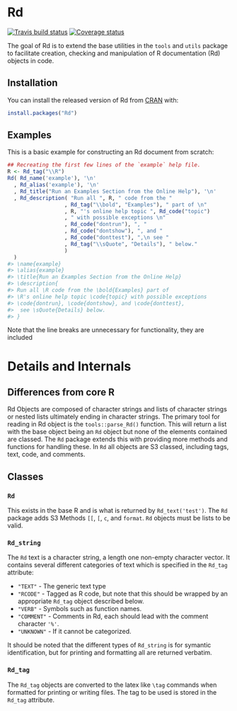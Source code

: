 
<!-- README.md is generated from README.Rmd. Please edit that file -->
Rd
==

[![Travis build status](https://travis-ci.org/RDocTaskForce/Rd.svg?branch=master)](https://travis-ci.org/RDocTaskForce/Rd) [![Coverage status](https://codecov.io/gh/RDocTaskForce/Rd/branch/master/graph/badge.svg)](https://codecov.io/github/RDocTaskForce/Rd?branch=master)

The goal of Rd is to extend the base utilities in the `tools` and `utils` package to facilitate creation, checking and manipulation of R documentation (Rd) objects in code.

Installation
------------

You can install the released version of Rd from [CRAN](https://CRAN.R-project.org) with:

``` r
install.packages("Rd")
```

Examples
--------

This is a basic example for constructing an Rd document from scratch:

``` r
## Recreating the first few lines of the `example` help file. 
R <- Rd_tag("\\R")
Rd( Rd_name('example'), '\n'
  , Rd_alias('example'), '\n'
  , Rd_title("Run an Examples Section from the Online Help"), '\n'
  , Rd_description( "Run all ", R, " code from the "
                  , Rd_tag("\\bold", "Examples"), " part of \n"    
                  , R, "'s online help topic ", Rd_code("topic")
                  , " with possible exceptions \n"
                  , Rd_code("dontrun"), ", "
                  , Rd_code("dontshow"), ", and "
                  , Rd_code("donttest"), ",\n see "
                  , Rd_tag("\\sQuote", "Details"), " below."
                  )
  )
#> \name{example}
#> \alias{example}
#> \title{Run an Examples Section from the Online Help}
#> \description{
#> Run all \R code from the \bold{Examples} part of 
#> \R's online help topic \code{topic} with possible exceptions 
#> \code{dontrun}, \code{dontshow}, and \code{donttest},
#>  see \sQuote{Details} below.
#> }
```

Note that the line breaks are unnecessary for functionality, they are included

Details and Internals
=====================

Differences from core R
-----------------------

Rd Objects are composed of character strings and lists of character strings or nested lists ultimately ending in character strings. The primary tool for reading in Rd object is the `tools::parse_Rd()` function. This will return a list with the base object being an `Rd` object but none of the elements contained are classed. The `Rd` package extends this with providing more methods and functions for handling these. In `Rd` all objects are S3 classed, including tags, text, code, and comments.

Classes
-------

### `Rd`

This exists in the base R and is what is returned by `Rd_text('test')`. The `Rd` package adds S3 Methods `[[`, `[`, `c`, and `format`. `Rd` objects must be lists to be valid.

### `Rd_string`

The `Rd` text is a character string, a length one non-empty character vector. It contains several different categories of text which is specified in the `Rd_tag` attribute:

-   `"TEXT"` - The generic text type
-   `"RCODE"` - Tagged as R code, but note that this should be wrapped by an appropriate `Rd_tag` object described below.
-   `"VERB"` - Symbols such as function names.
-   `"COMMENT"` - Comments in Rd, each should lead with the comment character `'%'`.
-   `"UNKNOWN"` - If it cannot be categorized.

It should be noted that the different types of `Rd_string` is for symantic identification, but for printing and formatting all are returned verbatim.

### `Rd_tag`

The `Rd_tag` objects are converted to the latex like `\tag` commands when formatted for printing or writing files. The tag to be used is stored in the `Rd_tag` attribute.

